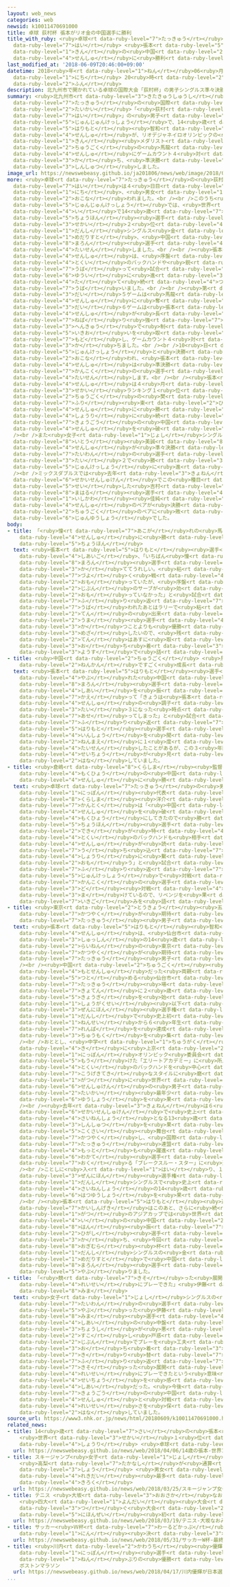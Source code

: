 ```yaml
---
layout: web_news
categories: web
newsid: k10011470691000
title: 卓球 荻村杯 張本がリオ金の中国選手に勝利
title_with_ruby: <ruby>卓球<rt data-ruby-level="7">たっきゅう</rt></ruby> <ruby>荻村<rt data-ruby-level="8">おぎむら</rt></ruby><ruby>杯<rt
  data-ruby-level="7">はい</rt></ruby> <ruby>張本<rt data-ruby-level="5">ちょうほん</rt></ruby>がリオ<ruby>金<rt
  data-ruby-level="1">きん</rt></ruby>の<ruby>中国<rt data-ruby-level="2">ちゅうごく</rt></ruby><ruby>選手<rt
  data-ruby-level="4">せんしゅ</rt></ruby>に<ruby>勝利<rt data-ruby-level="4">しょうり</rt></ruby>
last_modified_at: '2018-06-09T20:46:00+09:00'
datetime: 2018<ruby>年<rt data-ruby-level="1">ねん</rt></ruby>06<ruby>月<rt data-ruby-level="1">がつ</rt></ruby>09<ruby>日<rt
  data-ruby-level="1">にち</rt></ruby> 20<ruby>時<rt data-ruby-level="2">じ</rt></ruby>46<ruby>分<rt
  data-ruby-level="2">ふん</rt></ruby>
description: 北九州市で開かれている卓球の国際大会「荻村杯」の男子シングルス準々決勝で、14歳の張本智和選手が、リオデジャネイロオリンピックの男子シングルス金メダリスト、中国の馬龍選手にゲームカウント４対２で勝ち、準決勝に進出しました。
summary: <ruby>北九州市<rt data-ruby-level="3">きたきゅうしゅうし</rt></ruby>で<ruby>開<rt data-ruby-level="3">ひら</rt></ruby>かれている<ruby>卓球<rt
  data-ruby-level="7">たっきゅう</rt></ruby>の<ruby>国際<rt data-ruby-level="5">こくさい</rt></ruby><ruby>大会<rt
  data-ruby-level="2">たいかい</rt></ruby>「<ruby>荻村<rt data-ruby-level="8">おぎむら</rt></ruby><ruby>杯<rt
  data-ruby-level="7">はい</rt></ruby>」の<ruby>男子<rt data-ruby-level="1">だんし</rt></ruby>シングルス<ruby>準々決勝<rt
  data-ruby-level="5">じゅんじゅんけっしょう</rt></ruby>で、14<ruby>歳<rt data-ruby-level="7">さい</rt></ruby>の<ruby>張本<rt
  data-ruby-level="5">はりもと</rt></ruby><ruby>智和<rt data-ruby-level="8">ともかず</rt></ruby><ruby>選手<rt
  data-ruby-level="4">せんしゅ</rt></ruby>が、リオデジャネイロオリンピックの<ruby>男子<rt data-ruby-level="1">だんし</rt></ruby>シングルス<ruby>金<rt
  data-ruby-level="1">きん</rt></ruby><ruby>メダリスト<rt data-ruby-level="1">めだりすと</rt></ruby>、<ruby>中国<rt
  data-ruby-level="2">ちゅうごく</rt></ruby>の<ruby>馬龍<rt data-ruby-level="8">まろん</rt></ruby><ruby>選手<rt
  data-ruby-level="4">せんしゅ</rt></ruby>にゲームカウント４<ruby>対<rt data-ruby-level="3">たい</rt></ruby>２で<ruby>勝<rt
  data-ruby-level="3">か</rt></ruby>ち、<ruby>準決勝<rt data-ruby-level="5">じゅんけっしょう</rt></ruby>に<ruby>進出<rt
  data-ruby-level="3">しんしゅつ</rt></ruby>しました。
image_url: https://newswebeasy.github.io/ja201806/news/web/image/2018/06/09/K10011470691_1806092124_1806092157_01_02.jpg
more: <ruby>卓球<rt data-ruby-level="7">たっきゅう</rt></ruby>の<ruby>荻村<rt data-ruby-level="8">おぎむら</rt></ruby><ruby>杯<rt
  data-ruby-level="7">はい</rt></ruby>は４<ruby>日目<rt data-ruby-level="1">にちめ</rt></ruby>の９<ruby>日<rt
  data-ruby-level="1">にち</rt></ruby>、<ruby>男女<rt data-ruby-level="1">だんじょ</rt></ruby>それぞれのシングルスとダブルス、ミックスダブルスが<ruby>行<rt
  data-ruby-level="2">おこな</rt></ruby>われました。<br /><br />このうち<ruby>男子<rt data-ruby-level="1">だんし</rt></ruby>シングルスの<ruby>準々決勝<rt
  data-ruby-level="5">じゅんじゅんけっしょう</rt></ruby>では、<ruby>世界<rt data-ruby-level="3">せかい</rt></ruby>ランキング10<ruby>位<rt
  data-ruby-level="4">い</rt></ruby>で14<ruby>歳<rt data-ruby-level="7">さい</rt></ruby>の<ruby>張本<rt
  data-ruby-level="5">ちょうほん</rt></ruby><ruby>選手<rt data-ruby-level="4">せんしゅ</rt></ruby>が<ruby>世界<rt
  data-ruby-level="3">せかい</rt></ruby>２<ruby>位<rt data-ruby-level="4">い</rt></ruby>でリオデジャネイロオリンピックの<ruby>男子<rt
  data-ruby-level="1">だんし</rt></ruby>シングルス<ruby>金<rt data-ruby-level="1">きん</rt></ruby><ruby>メダリスト<rt
  data-ruby-level="1">めだりすと</rt></ruby>、<ruby>中国<rt data-ruby-level="2">ちゅうごく</rt></ruby>の<ruby>馬龍<rt
  data-ruby-level="8">まろん</rt></ruby><ruby>選手<rt data-ruby-level="4">せんしゅ</rt></ruby>と<ruby>対戦<rt
  data-ruby-level="4">たいせん</rt></ruby>しました。<br /><br /><ruby>張本<rt data-ruby-level="5">はりもと</rt></ruby><ruby>選手<rt
  data-ruby-level="4">せんしゅ</rt></ruby>は、<ruby>序盤<rt data-ruby-level="7">じょばん</rt></ruby>から<ruby>得意<rt
  data-ruby-level="4">とくい</rt></ruby>のバックハンドや<ruby>鋭<rt data-ruby-level="7">するど</rt></ruby>いサーブでリードを<ruby>奪<rt
  data-ruby-level="7">うば</rt></ruby>って<ruby>試合<rt data-ruby-level="4">しあい</rt></ruby>を<ruby>優位<rt
  data-ruby-level="6">ゆうい</rt></ruby>に<ruby>進<rt data-ruby-level="3">すす</rt></ruby>め、３ゲームを<ruby>立<rt
  data-ruby-level="4">た</rt></ruby>て<ruby>続<rt data-ruby-level="4">つづ</rt></ruby>けに<ruby>奪<rt
  data-ruby-level="7">うば</rt></ruby>いました。<br /><br /><ruby>第<rt data-ruby-level="3">だい</rt></ruby>４ゲームと<ruby>第<rt
  data-ruby-level="3">だい</rt></ruby>５ゲームは<ruby>馬龍<rt data-ruby-level="8">まろん</rt></ruby><ruby>選手<rt
  data-ruby-level="4">せんしゅ</rt></ruby>に<ruby>奪<rt data-ruby-level="7">うば</rt></ruby>われましたが、<ruby>第<rt
  data-ruby-level="3">だい</rt></ruby>６ゲームは<ruby>張本<rt data-ruby-level="5">はりもと</rt></ruby><ruby>選手<rt
  data-ruby-level="4">せんしゅ</rt></ruby>が<ruby>長<rt data-ruby-level="2">なが</rt></ruby>いラリーを<ruby>粘<rt
  data-ruby-level="7">ねば</rt></ruby>り<ruby>強<rt data-ruby-level="7">づよ</rt></ruby>い<ruby>返球<rt
  data-ruby-level="3">へんきゅう</rt></ruby>で<ruby>制<rt data-ruby-level="5">せい</rt></ruby>するなど<ruby>勢<rt
  data-ruby-level="5">いきお</rt></ruby>いを<ruby>取<rt data-ruby-level="7">と</rt></ruby>り<ruby>戻<rt
  data-ruby-level="7">もど</rt></ruby>し、ゲームカウント４<ruby>対<rt data-ruby-level="3">たい</rt></ruby>２で<ruby>勝<rt
  data-ruby-level="3">か</rt></ruby>ちました。<br /><br />10<ruby>日<rt data-ruby-level="1">にち</rt></ruby>は<ruby>準決勝<rt
  data-ruby-level="5">じゅんけっしょう</rt></ruby>と<ruby>決勝<rt data-ruby-level="3">けっしょう</rt></ruby>が<ruby>行<rt
  data-ruby-level="2">おこな</rt></ruby>われ、<ruby>張本<rt data-ruby-level="5">はりもと</rt></ruby><ruby>選手<rt
  data-ruby-level="4">せんしゅ</rt></ruby>は<ruby>準決勝<rt data-ruby-level="5">じゅんけっしょう</rt></ruby>で<ruby>韓国<rt
  data-ruby-level="7">かんこく</rt></ruby>の<ruby>選手<rt data-ruby-level="4">せんしゅ</rt></ruby>と<ruby>対戦<rt
  data-ruby-level="4">たいせん</rt></ruby>します。<br /><br /><ruby>張本<rt data-ruby-level="5">はりもと</rt></ruby><ruby>選手<rt
  data-ruby-level="4">せんしゅ</rt></ruby>は４<ruby>月<rt data-ruby-level="1">がつ</rt></ruby>にも<ruby>世界<rt
  data-ruby-level="3">せかい</rt></ruby>ランキング１<ruby>位<rt data-ruby-level="4">い</rt></ruby>の<ruby>中国<rt
  data-ruby-level="2">ちゅうごく</rt></ruby>の<ruby>樊<rt data-ruby-level="8">はん</rt></ruby><ruby>振<rt
  data-ruby-level="7">ふり</rt></ruby><ruby>東<rt data-ruby-level="2">ひがし</rt></ruby><ruby>選手<rt
  data-ruby-level="4">せんしゅ</rt></ruby>に<ruby>勝<rt data-ruby-level="3">か</rt></ruby>っていて、その<ruby>勝利<rt
  data-ruby-level="4">しょうり</rt></ruby>に<ruby>続<rt data-ruby-level="4">つづ</rt></ruby>き、<ruby>強豪<rt
  data-ruby-level="7">きょうごう</rt></ruby>の<ruby>中国<rt data-ruby-level="2">ちゅうごく</rt></ruby><ruby>選手<rt
  data-ruby-level="4">せんしゅ</rt></ruby>を<ruby>破<rt data-ruby-level="5">やぶ</rt></ruby>りました。<br
  /><br />また<ruby>女子<rt data-ruby-level="1">じょし</rt></ruby>シングルスでは17<ruby>歳<rt data-ruby-level="7">さい</rt></ruby>の<ruby>伊藤<rt
  data-ruby-level="8">いとう</rt></ruby><ruby>美誠<rt data-ruby-level="8">みま</rt></ruby><ruby>選手<rt
  data-ruby-level="4">せんしゅ</rt></ruby>が<ruby>準々決勝<rt data-ruby-level="5">じゅんじゅんけっしょう</rt></ruby>で<ruby>台湾<rt
  data-ruby-level="7">たいわん</rt></ruby>の<ruby>選手<rt data-ruby-level="4">せんしゅ</rt></ruby>に４<ruby>対<rt
  data-ruby-level="3">たい</rt></ruby>２で<ruby>勝<rt data-ruby-level="3">か</rt></ruby>って<ruby>準決勝<rt
  data-ruby-level="5">じゅんけっしょう</rt></ruby>に<ruby>進<rt data-ruby-level="3">すす</rt></ruby>みました。<br
  /><br />ミックスダブルスでは<ruby>去年<rt data-ruby-level="3">きょねん</rt></ruby>の<ruby>世界選手権<rt
  data-ruby-level="6">せかいせんしゅけん</rt></ruby>でこの<ruby>種目<rt data-ruby-level="4">しゅもく</rt></ruby>を<ruby>制<rt
  data-ruby-level="5">せい</rt></ruby>した<ruby>吉村<rt data-ruby-level="8">よしむら</rt></ruby><ruby>真晴<rt
  data-ruby-level="8">まはる</rt></ruby><ruby>選手<rt data-ruby-level="4">せんしゅ</rt></ruby>と<ruby>石川<rt
  data-ruby-level="1">いしかわ</rt></ruby><ruby>佳純<rt data-ruby-level="8">かすみ</rt></ruby><ruby>選手<rt
  data-ruby-level="4">せんしゅ</rt></ruby>のペアが<ruby>決勝<rt data-ruby-level="3">けっしょう</rt></ruby>で<ruby>中国<rt
  data-ruby-level="2">ちゅうごく</rt></ruby>のペアに<ruby>敗<rt data-ruby-level="4">やぶ</rt></ruby>れ、<ruby>準優勝<rt
  data-ruby-level="6">じゅんゆうしょう</rt></ruby>でした。
body:
- title: 「<ruby>憧<rt data-ruby-level="7">あこが</rt></ruby>れの<ruby>馬<rt data-ruby-level="2">うま</rt></ruby><ruby>選手<rt
    data-ruby-level="4">せんしゅ</rt></ruby>に<ruby>勝<rt data-ruby-level="3">か</rt></ruby>ててうれしい」<ruby>張本<rt
    data-ruby-level="5">ちょうほん</rt></ruby>
  text: <ruby>張本<rt data-ruby-level="5">はりもと</rt></ruby><ruby>選手<rt data-ruby-level="4">せんしゅ</rt></ruby>は<ruby>試合後<rt
    data-ruby-level="4">しあいご</rt></ruby>、「いちばん<ruby>憧<rt data-ruby-level="7">あこが</rt></ruby>れている<ruby>馬龍<rt
    data-ruby-level="8">まろん</rt></ruby><ruby>選手<rt data-ruby-level="4">せんしゅ</rt></ruby>に<ruby>勝<rt
    data-ruby-level="3">か</rt></ruby>ててうれしい。<ruby>粘<rt data-ruby-level="7">ねば</rt></ruby>り<ruby>強<rt
    data-ruby-level="7">づよ</rt></ruby>く<ruby>戦<rt data-ruby-level="4">たたか</rt></ruby>おうと<ruby>思<rt
    data-ruby-level="2">おも</rt></ruby>っていたが、<ruby>序盤<rt data-ruby-level="7">じょばん</rt></ruby>にあんなに<ruby>自分<rt
    data-ruby-level="2">じぶん</rt></ruby>のサーブが<ruby>効<rt data-ruby-level="5">き</rt></ruby>くと<ruby>思<rt
    data-ruby-level="2">おも</rt></ruby>っていなかった」と<ruby>試合<rt data-ruby-level="4">しあい</rt></ruby>を<ruby>振<rt
    data-ruby-level="7">ふ</rt></ruby>り<ruby>返<rt data-ruby-level="7">かえ</rt></ruby>りました。そのうえで、「２ゲームを<ruby>奪<rt
    data-ruby-level="7">うば</rt></ruby>われたあとはラリーで<ruby>粘<rt data-ruby-level="7">ねば</rt></ruby>りきることができた。きょうは95<ruby>点<rt
    data-ruby-level="2">てん</rt></ruby>の<ruby>出来<rt data-ruby-level="2">でき</rt></ruby>だが、<ruby>馬<rt
    data-ruby-level="2">うま</rt></ruby><ruby>選手<rt data-ruby-level="4">せんしゅ</rt></ruby>に<ruby>勝<rt
    data-ruby-level="3">か</rt></ruby>つことよりも<ruby>優勝<rt data-ruby-level="6">ゆうしょう</rt></ruby>を<ruby>目指<rt
    data-ruby-level="3">めざ</rt></ruby>したいので、<ruby>残<rt data-ruby-level="4">のこ</rt></ruby>り５<ruby>点<rt
    data-ruby-level="2">てん</rt></ruby>はあすに<ruby>取<rt data-ruby-level="3">と</rt></ruby>っておきたい」と<ruby>落<rt
    data-ruby-level="3">お</rt></ruby>ち<ruby>着<rt data-ruby-level="3">つ</rt></ruby>いた<ruby>様子<rt
    data-ruby-level="3">ようす</rt></ruby>で<ruby>話<rt data-ruby-level="2">はな</rt></ruby>していました。
- title: <ruby>中国<rt data-ruby-level="2">ちゅうごく</rt></ruby> <ruby>馬<rt data-ruby-level="2">うま</rt></ruby>「この３<ruby>年間<rt
    data-ruby-level="2">ねんかん</rt></ruby>ですごく<ruby>成長<rt data-ruby-level="4">せいちょう</rt></ruby>」
  text: <ruby>張本<rt data-ruby-level="5">はりもと</rt></ruby><ruby>選手<rt data-ruby-level="4">せんしゅ</rt></ruby>に<ruby>敗<rt
    data-ruby-level="4">やぶ</rt></ruby>れた<ruby>中国<rt data-ruby-level="2">ちゅうごく</rt></ruby>の<ruby>馬龍<rt
    data-ruby-level="8">まろん</rt></ruby><ruby>選手<rt data-ruby-level="4">せんしゅ</rt></ruby>は<ruby>試合<rt
    data-ruby-level="4">しあい</rt></ruby>を<ruby>振<rt data-ruby-level="7">ふ</rt></ruby>り<ruby>返<rt
    data-ruby-level="7">かえ</rt></ruby>って「きょうは<ruby>張本<rt data-ruby-level="5">はりもと</rt></ruby><ruby>選手<rt
    data-ruby-level="4">せんしゅ</rt></ruby>の<ruby>調子<rt data-ruby-level="3">ちょうし</rt></ruby>がすごくよく、ゲームカウントが０<ruby>対<rt
    data-ruby-level="3">たい</rt></ruby>３になった<ruby>時点<rt data-ruby-level="2">じてん</rt></ruby>で<ruby>焦<rt
    data-ruby-level="7">あせ</rt></ruby>ってしまった」と<ruby>試合<rt data-ruby-level="4">しあい</rt></ruby>を<ruby>振<rt
    data-ruby-level="7">ふ</rt></ruby>り<ruby>返<rt data-ruby-level="7">かえ</rt></ruby>りました。また、<ruby>張本<rt
    data-ruby-level="5">はりもと</rt></ruby><ruby>選手<rt data-ruby-level="4">せんしゅ</rt></ruby>のプレーの<ruby>印象<rt
    data-ruby-level="4">いんしょう</rt></ruby>を<ruby>聞<rt data-ruby-level="2">き</rt></ruby>かれると「３<ruby>年前<rt
    data-ruby-level="2">ねんまえ</rt></ruby>に１<ruby>度<rt data-ruby-level="3">ど</rt></ruby><ruby>対戦<rt
    data-ruby-level="4">たいせん</rt></ruby>したことがあるが、この３<ruby>年間<rt data-ruby-level="2">ねんかん</rt></ruby>ですごく<ruby>成長<rt
    data-ruby-level="4">せいちょう</rt></ruby>が<ruby>見<rt data-ruby-level="1">み</rt></ruby>られた。バックハンドがすごくよかった」と<ruby>話<rt
    data-ruby-level="2">はな</rt></ruby>していました。
- title: <ruby>倉嶋<rt data-ruby-level="8">くらしま</rt></ruby><ruby>監督<rt data-ruby-level="7">かんとく</rt></ruby>「<ruby>目標<rt
    data-ruby-level="4">もくひょう</rt></ruby>の<ruby>中国<rt data-ruby-level="2">ちゅうごく</rt></ruby>のトップ<ruby>選手<rt
    data-ruby-level="4">せんしゅ</rt></ruby>に<ruby>勝<rt data-ruby-level="3">か</rt></ruby>ててうれしい」
  text: <ruby>卓球<rt data-ruby-level="7">たっきゅう</rt></ruby>の<ruby>男子<rt data-ruby-level="1">だんし</rt></ruby><ruby>日本<rt
    data-ruby-level="1">にっぽん</rt></ruby><ruby>代表<rt data-ruby-level="3">だいひょう</rt></ruby>の<ruby>倉嶋<rt
    data-ruby-level="8">くらしま</rt></ruby><ruby>洋介<rt data-ruby-level="8">ようすけ</rt></ruby><ruby>監督<rt
    data-ruby-level="7">かんとく</rt></ruby>は「<ruby>中国<rt data-ruby-level="2">ちゅうごく</rt></ruby>のトップの<ruby>選手<rt
    data-ruby-level="4">せんしゅ</rt></ruby>を<ruby>破<rt data-ruby-level="5">やぶ</rt></ruby>ることを<ruby>目標<rt
    data-ruby-level="4">もくひょう</rt></ruby>にしてきたので<ruby>勝<rt data-ruby-level="3">か</rt></ruby>つことができてうれしい。きょうの<ruby>張本<rt
    data-ruby-level="5">ちょうほん</rt></ruby><ruby>選手<rt data-ruby-level="4">せんしゅ</rt></ruby>はサーブの<ruby>出来<rt
    data-ruby-level="2">でき</rt></ruby>が<ruby>特<rt data-ruby-level="4">とく</rt></ruby>にすばらしく、<ruby>得意<rt
    data-ruby-level="4">とくい</rt></ruby>のバックハンドも<ruby>相手<rt data-ruby-level="3">あいて</rt></ruby>の<ruby>選手<rt
    data-ruby-level="4">せんしゅ</rt></ruby>が<ruby>読<rt data-ruby-level="2">よ</rt></ruby>みにくいコースに<ruby>打<rt
    data-ruby-level="7">う</rt></ruby>ち<ruby>込<rt data-ruby-level="7">こ</rt></ruby>めていたので<ruby>勝利<rt
    data-ruby-level="4">しょうり</rt></ruby>に<ruby>繋<rt data-ruby-level="8">つな</rt></ruby>がったと<ruby>思<rt
    data-ruby-level="2">おも</rt></ruby>う」と<ruby>試合<rt data-ruby-level="4">しあい</rt></ruby>を<ruby>振<rt
    data-ruby-level="7">ふ</rt></ruby>り<ruby>返<rt data-ruby-level="7">かえ</rt></ruby>りました。そのうえで、「あす<ruby>準決勝<rt
    data-ruby-level="5">じゅんけっしょう</rt></ruby>で<ruby>対戦<rt data-ruby-level="4">たいせん</rt></ruby>する<ruby>韓国<rt
    data-ruby-level="7">かんこく</rt></ruby>の<ruby>選手<rt data-ruby-level="4">せんしゅ</rt></ruby>は、１<ruby>度<rt
    data-ruby-level="3">ど</rt></ruby><ruby>対戦<rt data-ruby-level="4">たいせん</rt></ruby>して<ruby>負<rt
    data-ruby-level="3">ま</rt></ruby>けているので、リベンジを<ruby>果<rt data-ruby-level="4">は</rt></ruby>たしたい」と<ruby>意気込<rt
    data-ruby-level="7">いきご</rt></ruby>みを<ruby>語<rt data-ruby-level="2">かた</rt></ruby>っていました。
- title: <ruby>東京<rt data-ruby-level="2">とうきょう</rt></ruby><ruby>五輪<rt data-ruby-level="4">ごりん</rt></ruby>で<ruby>活躍<rt
    data-ruby-level="7">かつやく</rt></ruby>が<ruby>期待<rt data-ruby-level="3">きたい</rt></ruby>される<ruby>卓球<rt
    data-ruby-level="7">たっきゅう</rt></ruby><ruby>男子<rt data-ruby-level="1">だんし</rt></ruby>のホープ
  text: <ruby>張本<rt data-ruby-level="5">はりもと</rt></ruby><ruby>智和<rt data-ruby-level="8">ともかず</rt></ruby><ruby>選手<rt
    data-ruby-level="4">せんしゅ</rt></ruby>は、<ruby>仙台市<rt data-ruby-level="7">せんだいし</rt></ruby><ruby>出身<rt
    data-ruby-level="3">しゅっしん</rt></ruby>の14<ruby>歳<rt data-ruby-level="7">さい</rt></ruby>で、さ<ruby>来年<rt
    data-ruby-level="2">らいねん</rt></ruby>の<ruby>東京<rt data-ruby-level="2">とうきょう</rt></ruby>オリンピックで<ruby>活躍<rt
    data-ruby-level="7">かつやく</rt></ruby>が<ruby>期待<rt data-ruby-level="3">きたい</rt></ruby>される<ruby>卓球<rt
    data-ruby-level="7">たっきゅう</rt></ruby><ruby>男子<rt data-ruby-level="1">だんし</rt></ruby>のホープです。<br
    /><br /><ruby>中国<rt data-ruby-level="2">ちゅうごく</rt></ruby><ruby>出身<rt data-ruby-level="3">しゅっしん</rt></ruby>で<ruby>元選手<rt
    data-ruby-level="4">もとせんしゅ</rt></ruby>だった<ruby>両親<rt data-ruby-level="3">りょうしん</rt></ruby>がコーチを<ruby>務<rt
    data-ruby-level="5">つと</rt></ruby>める<ruby>仙台市<rt data-ruby-level="7">せんだいし</rt></ruby>の<ruby>卓球<rt
    data-ruby-level="7">たっきゅう</rt></ruby><ruby>場<rt data-ruby-level="2">じょう</rt></ruby>を<ruby>拠点<rt
    data-ruby-level="7">きょてん</rt></ruby>に２<ruby>歳<rt data-ruby-level="7">さい</rt></ruby>から<ruby>競技<rt
    data-ruby-level="5">きょうぎ</rt></ruby>を<ruby>始<rt data-ruby-level="3">はじ</rt></ruby>め、<ruby>小学生<rt
    data-ruby-level="1">しょうがくせい</rt></ruby><ruby>以下<rt data-ruby-level="4">いか</rt></ruby>の<ruby>全日本<rt
    data-ruby-level="3">ぜんにほん</rt></ruby><ruby>選手権<rt data-ruby-level="6">せんしゅけん</rt></ruby>では、<ruby>男子<rt
    data-ruby-level="1">だんし</rt></ruby>で<ruby>史上初<rt data-ruby-level="4">しじょうはつ</rt></ruby>となる１<ruby>年生<rt
    data-ruby-level="1">ねんせい</rt></ruby>から６<ruby>年生<rt data-ruby-level="1">ねんせい</rt></ruby>まで６<ruby>連覇<rt
    data-ruby-level="7">れんぱ</rt></ruby>を<ruby>達成<rt data-ruby-level="4">たっせい</rt></ruby>して<ruby>注目<rt
    data-ruby-level="3">ちゅうもく</rt></ruby>を<ruby>集<rt data-ruby-level="3">あつ</rt></ruby>めました。<br
    /><br />おととし、<ruby>中学<rt data-ruby-level="1">ちゅうがく</rt></ruby><ruby>進学<rt data-ruby-level="3">しんがく</rt></ruby>を<ruby>機<rt
    data-ruby-level="4">き</rt></ruby>に<ruby>上京<rt data-ruby-level="2">じょうきょう</rt></ruby>し、<ruby>日本<rt
    data-ruby-level="1">にっぽん</rt></ruby>オリンピック<ruby>委員会<rt data-ruby-level="3">いいんかい</rt></ruby>が<ruby>設<rt
    data-ruby-level="5">もう</rt></ruby>けた「エリートアカデミー」に<ruby>所属<rt data-ruby-level="5">しょぞく</rt></ruby>してからは<ruby>得意<rt
    data-ruby-level="4">とくい</rt></ruby>のバックハンドを<ruby>中心<rt data-ruby-level="2">ちゅうしん</rt></ruby>とした<ruby>攻撃的<rt
    data-ruby-level="7">こうげきてき</rt></ruby>なスタイルに<ruby>磨<rt data-ruby-level="7">みが</rt></ruby>きがかかり、12<ruby>月<rt
    data-ruby-level="1">がつ</rt></ruby>に<ruby>世界<rt data-ruby-level="3">せかい</rt></ruby>ジュニア<ruby>選手権<rt
    data-ruby-level="6">せんしゅけん</rt></ruby>の<ruby>男子<rt data-ruby-level="1">だんし</rt></ruby>シングルスで<ruby>大会<rt
    data-ruby-level="2">たいかい</rt></ruby><ruby>最年少<rt data-ruby-level="4">さいねんしょう</rt></ruby><ruby>優勝<rt
    data-ruby-level="6">ゆうしょう</rt></ruby>を<ruby>果<rt data-ruby-level="4">は</rt></ruby>たしました。<br
    /><br /><ruby>去年<rt data-ruby-level="3">きょねん</rt></ruby>は６<ruby>月<rt data-ruby-level="1">がつ</rt></ruby>の<ruby>世界選手権<rt
    data-ruby-level="6">せかいせんしゅけん</rt></ruby>で<ruby>史上<rt data-ruby-level="4">しじょう</rt></ruby><ruby>最年少<rt
    data-ruby-level="4">さいねんしょう</rt></ruby>となる13<ruby>歳<rt data-ruby-level="7">さい</rt></ruby>でのベスト８<ruby>進出<rt
    data-ruby-level="3">しんしゅつ</rt></ruby>を<ruby>果<rt data-ruby-level="4">は</rt></ruby>たすなど<ruby>国際<rt
    data-ruby-level="5">こくさい</rt></ruby><ruby>舞台<rt data-ruby-level="7">ぶたい</rt></ruby>でも<ruby>活躍<rt
    data-ruby-level="7">かつやく</rt></ruby>し、<ruby>国際<rt data-ruby-level="5">こくさい</rt></ruby><ruby>卓球<rt
    data-ruby-level="7">たっきゅう</rt></ruby><ruby>連盟<rt data-ruby-level="6">れんめい</rt></ruby>が<ruby>最<rt
    data-ruby-level="4">もっと</rt></ruby>も<ruby>躍進<rt data-ruby-level="7">やくしん</rt></ruby>した<ruby>若手<rt
    data-ruby-level="6">わかて</rt></ruby><ruby>選手<rt data-ruby-level="4">せんしゅ</rt></ruby>に<ruby>贈<rt
    data-ruby-level="7">おく</rt></ruby>る「ブレークスルー・スター」に<ruby>選<rt data-ruby-level="4">えら</rt></ruby>ばれました。<br
    /><br />ことしに<ruby>入<rt data-ruby-level="1">はい</rt></ruby>り、１<ruby>月<rt data-ruby-level="1">がつ</rt></ruby>の<ruby>全日本<rt
    data-ruby-level="3">ぜんにほん</rt></ruby><ruby>選手権<rt data-ruby-level="6">せんしゅけん</rt></ruby>では<ruby>男子<rt
    data-ruby-level="1">だんし</rt></ruby>シングルスで<ruby>史上<rt data-ruby-level="4">しじょう</rt></ruby><ruby>最年少<rt
    data-ruby-level="4">さいねんしょう</rt></ruby>の14<ruby>歳<rt data-ruby-level="7">さい</rt></ruby>で<ruby>初優勝<rt
    data-ruby-level="6">はつゆうしょう</rt></ruby>を<ruby>果<rt data-ruby-level="4">は</rt></ruby>たしました。<br
    /><br /><ruby>張本<rt data-ruby-level="5">はりもと</rt></ruby><ruby>選手<rt data-ruby-level="4">せんしゅ</rt></ruby>の<ruby>快進撃<rt
    data-ruby-level="7">かいしんげき</rt></ruby>はこのあと、さらに<ruby>続<rt data-ruby-level="4">つづ</rt></ruby>き、４<ruby>月<rt
    data-ruby-level="1">がつ</rt></ruby>のアジアカップでは<ruby>世界<rt data-ruby-level="3">せかい</rt></ruby>ランキング１<ruby>位<rt
    data-ruby-level="4">い</rt></ruby>の<ruby>中国<rt data-ruby-level="2">ちゅうごく</rt></ruby>の<ruby>樊<rt
    data-ruby-level="8">はん</rt></ruby><ruby>振<rt data-ruby-level="7">ふり</rt></ruby><ruby>東<rt
    data-ruby-level="2">ひがし</rt></ruby><ruby>選手<rt data-ruby-level="4">せんしゅ</rt></ruby>に<ruby>勝<rt
    data-ruby-level="3">か</rt></ruby>ち、<ruby>今回<rt data-ruby-level="2">こんかい</rt></ruby>の<ruby>荻村<rt
    data-ruby-level="8">おぎむら</rt></ruby><ruby>杯<rt data-ruby-level="7">はい</rt></ruby>ではリオデジャネイロオリンピック<ruby>男子<rt
    data-ruby-level="1">だんし</rt></ruby>シングルスの<ruby>金<rt data-ruby-level="1">きん</rt></ruby><ruby>メダリスト<rt
    data-ruby-level="1">めだりすと</rt></ruby>で<ruby>中国<rt data-ruby-level="2">ちゅうごく</rt></ruby>のエース、<ruby>馬龍<rt
    data-ruby-level="8">まろん</rt></ruby><ruby>選手<rt data-ruby-level="4">せんしゅ</rt></ruby>を<ruby>破<rt
    data-ruby-level="5">やぶ</rt></ruby>りました。
- title: 「<ruby>競<rt data-ruby-level="7">きそ</rt></ruby>った<ruby>展開<rt data-ruby-level="6">てんかい</rt></ruby>で<ruby>冷静<rt
    data-ruby-level="4">れいせい</rt></ruby>にプレーできた」<ruby>伊藤<rt data-ruby-level="8">いとう</rt></ruby><ruby>美誠<rt
    data-ruby-level="8">みま</rt></ruby>
  text: <ruby>女子<rt data-ruby-level="1">じょし</rt></ruby>シングルスの<ruby>準々決勝<rt data-ruby-level="5">じゅんじゅんけっしょう</rt></ruby>で<ruby>台湾<rt
    data-ruby-level="7">たいわん</rt></ruby>の<ruby>選手<rt data-ruby-level="4">せんしゅ</rt></ruby>を<ruby>破<rt
    data-ruby-level="5">やぶ</rt></ruby>った<ruby>伊藤<rt data-ruby-level="8">いとう</rt></ruby><ruby>美誠<rt
    data-ruby-level="8">みま</rt></ruby><ruby>選手<rt data-ruby-level="4">せんしゅ</rt></ruby>は、「<ruby>試合<rt
    data-ruby-level="4">しあい</rt></ruby>の<ruby>中盤<rt data-ruby-level="7">ちゅうばん</rt></ruby>でサーブとレシーブの<ruby>調子<rt
    data-ruby-level="3">ちょうし</rt></ruby>が<ruby>悪<rt data-ruby-level="3">わる</rt></ruby>くなり、<ruby>少<rt
    data-ruby-level="2">すこ</rt></ruby>し<ruby>戸惑<rt data-ruby-level="7">とまど</rt></ruby>ってしまった。それでも<ruby>自分<rt
    data-ruby-level="2">じぶん</rt></ruby>でプレーを<ruby>工夫<rt data-ruby-level="7">くふう</rt></ruby>するなど<ruby>落<rt
    data-ruby-level="3">お</rt></ruby>ち<ruby>着<rt data-ruby-level="3">つ</rt></ruby>いて<ruby>切<rt
    data-ruby-level="7">き</rt></ruby>り<ruby>替<rt data-ruby-level="7">か</rt></ruby>えることができた」と<ruby>振<rt
    data-ruby-level="7">ふ</rt></ruby>り<ruby>返<rt data-ruby-level="7">かえ</rt></ruby>りました。そのうえで「<ruby>競<rt
    data-ruby-level="7">きそ</rt></ruby>った<ruby>展開<rt data-ruby-level="6">てんかい</rt></ruby>で<ruby>冷静<rt
    data-ruby-level="4">れいせい</rt></ruby>にプレーできたという<ruby>意味<rt data-ruby-level="3">いみ</rt></ruby>でもすごく<ruby>成長<rt
    data-ruby-level="4">せいちょう</rt></ruby>を<ruby>感<rt data-ruby-level="3">かん</rt></ruby>じることができた<ruby>試合<rt
    data-ruby-level="4">しあい</rt></ruby>だった。<ruby>今後<rt data-ruby-level="2">こんご</rt></ruby>、<ruby>強豪<rt
    data-ruby-level="7">きょうごう</rt></ruby>の<ruby>中国<rt data-ruby-level="2">ちゅうごく</rt></ruby><ruby>選手<rt
    data-ruby-level="4">せんしゅ</rt></ruby>と<ruby>対戦<rt data-ruby-level="4">たいせん</rt></ruby>するときにもきょうのような<ruby>冷静<rt
    data-ruby-level="4">れいせい</rt></ruby>さを<ruby>保<rt data-ruby-level="5">たも</rt></ruby>ちながらプレーしたい」と<ruby>話<rt
    data-ruby-level="2">はな</rt></ruby>していました。
source_url: https://www3.nhk.or.jp/news/html/20180609/k10011470691000.html
related_news:
- title: 14<ruby>歳<rt data-ruby-level="7">さい</rt></ruby>の<ruby>張本<rt data-ruby-level="5">ちょうほん</rt></ruby>
    <ruby>世界<rt data-ruby-level="3">せかい</rt></ruby>１<ruby>位<rt data-ruby-level="4">い</rt></ruby>から<ruby>勝利<rt
    data-ruby-level="4">しょうり</rt></ruby> <ruby>卓球<rt data-ruby-level="7">たっきゅう</rt></ruby>アジアカップ
  url: https://newswebeasy.github.io/news/web/2018/04/06/14歳の張本-世界1位から勝利-卓球アジアカップ
- title: スキージャンプ<ruby>女子<rt data-ruby-level="1">じょし</rt></ruby><ruby>Ｗ杯<rt data-ruby-level="7">わーるどかっぷ</rt></ruby>
    <ruby>高梨<rt data-ruby-level="7">たかなし</rt></ruby>が<ruby>通算<rt data-ruby-level="2">つうさん</rt></ruby>54<ruby>勝<rt
    data-ruby-level="3">しょう</rt></ruby> <ruby>男女<rt data-ruby-level="1">だんじょ</rt></ruby><ruby>歴代<rt
    data-ruby-level="4">れきだい</rt></ruby><ruby>最多<rt data-ruby-level="4">さいた</rt></ruby><ruby>記録<rt
    data-ruby-level="4">きろく</rt></ruby>
  url: https://newswebeasy.github.io/news/web/2018/03/25/スキージャンプ女子W杯-高梨が通算54勝-男女歴代最多記録
- title: テニス <ruby>大坂<rt data-ruby-level="3">おおさか</rt></ruby>なおみが<ruby>初優勝<rt data-ruby-level="6">はつゆうしょう</rt></ruby>
    <ruby>四大<rt data-ruby-level="1">よんだい</rt></ruby><ruby>大会<rt data-ruby-level="2">たいかい</rt></ruby>に<ruby>次<rt
    data-ruby-level="3">つ</rt></ruby>ぐ<ruby>大会<rt data-ruby-level="2">たいかい</rt></ruby>で<ruby>日本勢<rt
    data-ruby-level="5">にほんぜい</rt></ruby><ruby>初<rt data-ruby-level="4">はつ</rt></ruby>
  url: https://newswebeasy.github.io/news/web/2018/03/19/テニス-大坂なおみが初優勝-四大大会に次ぐ大会で日本勢初
- title: サッカー<ruby>Ｗ杯<rt data-ruby-level="7">わーるどかっぷ</rt></ruby> <ruby>最終<rt data-ruby-level="4">さいしゅう</rt></ruby>メンバー23<ruby>人<rt
    data-ruby-level="1">にん</rt></ruby><ruby>決<rt data-ruby-level="3">き</rt></ruby>まる
  url: https://newswebeasy.github.io/news/web/2018/05/31/サッカーW杯-最終メンバー23人決まる
- title: <ruby>川内<rt data-ruby-level="2">かわうち</rt></ruby><ruby>優輝<rt data-ruby-level="7">ゆうき</rt></ruby>が<ruby>日本<rt
    data-ruby-level="1">にっぽん</rt></ruby><ruby>選手<rt data-ruby-level="4">せんしゅ</rt></ruby>31<ruby>年<rt
    data-ruby-level="1">ねん</rt></ruby>ぶりの<ruby>優勝<rt data-ruby-level="6">ゆうしょう</rt></ruby>
    ボストンマラソン
  url: https://newswebeasy.github.io/news/web/2018/04/17/川内優輝が日本選手31年ぶりの優勝-ボストンマラソン
...
```

